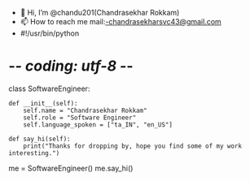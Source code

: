 - 👋 Hi, I’m @chandu201(Chandrasekhar Rokkam)
- 📫 How to reach me mail:-chandrasekharsvc43@gmail.com
- #!/usr/bin/python
# -*- coding: utf-8 -*-


class SoftwareEngineer:

    def __init__(self):
        self.name = "Chandrasekhar Rokkam"
        self.role = "Software Engineer"
        self.language_spoken = ["ta_IN", "en_US"]

    def say_hi(self):
        print("Thanks for dropping by, hope you find some of my work interesting.")


me = SoftwareEngineer()
me.say_hi()

<!---
chandu201/chandu201 is a ✨ special ✨ repository because its `README.md` (this file) appears on your GitHub profile.
You can click the Preview link to take a look at your changes.
--->

